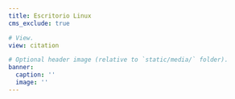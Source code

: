 ```yaml
---
title: Escritorio Linux 
cms_exclude: true

# View.
view: citation

# Optional header image (relative to `static/media/` folder).
banner:
  caption: ''
  image: ''
---
```

